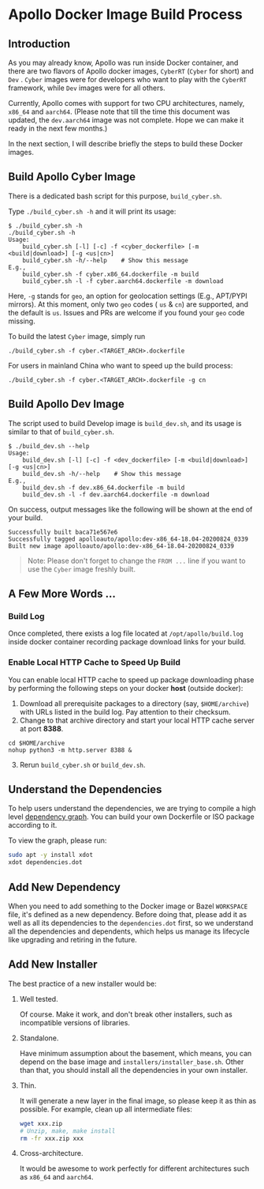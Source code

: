 # Apollo Docker Image Build Process

## Introduction
As you may already know, Apollo was run inside Docker container, and there are two flavors of Apollo docker images,  `CyberRT` (`Cyber` for short) and `Dev` . `Cyber` images were for developers who want to play with the `CyberRT` framework, while `Dev` images were for all others. 

Currently, Apollo comes with support for two CPU architectures, namely, `x86_64` and `aarch64`.  (Please note that till the time this document was updated, the `dev.aarch64` image  was not complete. Hope we can make it ready in the next few months.)

In the next section, I will describe briefly the steps to build these Docker images.

## Build Apollo Cyber Image

There is a dedicated bash script for this purpose, `build_cyber.sh`.

Type `./build_cyber.sh -h` and it will print its usage:

```
$ ./build_cyber.sh -h
./build_cyber.sh -h
Usage:
    build_cyber.sh [-l] [-c] -f <cyber_dockerfile> [-m <build|download>] [-g <us|cn>]
    build_cyber.sh -h/--help    # Show this message
E.g.,
    build_cyber.sh -f cyber.x86_64.dockerfile -m build
    build_cyber.sh -l -f cyber.aarch64.dockerfile -m download

```

Here, `-g` stands for `geo`, an option for geolocation settings (E.g., APT/PYPI mirrors). At this moment, only two `geo` codes ( `us` & `cn`) are supported, and the default is `us`. Issues and PRs are welcome if you found your `geo` code missing.

To build the latest `Cyber` image, simply run

```
./build_cyber.sh -f cyber.<TARGET_ARCH>.dockerfile
```

For users in mainland China who want to speed up the build process:

```
./build_cyber.sh -f cyber.<TARGET_ARCH>.dockerfile -g cn
```

## Build Apollo Dev Image

The script used to build Develop image is `build_dev.sh`, and its usage is similar to that of `build_cyber.sh`.

```
$ ./build_dev.sh --help
Usage:
    build_dev.sh [-l] [-c] -f <dev_dockerfile> [-m <build|download>] [-g <us|cn>]
    build_dev.sh -h/--help    # Show this message
E.g.,
    build_dev.sh -f dev.x86_64.dockerfile -m build
    build_dev.sh -l -f dev.aarch64.dockerfile -m download
```

On success, output messages like the following will be shown at the end of your build.

```
Successfully built baca71e567e6
Successfully tagged apolloauto/apollo:dev-x86_64-18.04-20200824_0339
Built new image apolloauto/apollo:dev-x86_64-18.04-20200824_0339
```

> Note: Please don't forget to change the `FROM ...` line if you want to use the `Cyber` image freshly built.

## A Few More Words ...

### Build Log

Once completed, there exists a log file located at `/opt/apollo/build.log` inside docker container recording package download links for your build.

### Enable Local HTTP Cache to Speed Up Build

You can enable local HTTP cache to speed up package downloading phase by performing the following steps on your docker **host** (outside docker):

1. Download all prerequisite packages to a directory (say, `$HOME/archive`) with URLs listed in the build log. Pay attention to their checksum.
2. Change to that archive directory and start your local HTTP cache server at port **8388**.

```
cd $HOME/archive
nohup python3 -m http.server 8388 &
```

3. Rerun `build_cyber.sh` or `build_dev.sh`.

## Understand the Dependencies

To help users understand the dependencies, we are trying to compile a high
level [dependency graph](dependencies.dot). You can build your own Dockerfile or
ISO package according to it.

To view the graph, please run:

```bash
sudo apt -y install xdot
xdot dependencies.dot
```

## Add New Dependency

When you need to add something to the Docker image or Bazel `WORKSPACE` file, it's
defined as a new dependency. Before doing that, please add it as well as all its
dependencies to the `dependencies.dot` first, so we understand all the
dependencies and dependents, which helps us manage its lifecycle like upgrading
and retiring in the future.

## Add New Installer

The best practice of a new installer would be:

1. Well tested.

   Of course. Make it work, and don't break other installers, such as
   incompatible versions of libraries.

1. Standalone.

   Have minimum assumption about the basement, which means, you can depend on
   the base image and `installers/installer_base.sh`. Other than that, you should
   install all the dependencies in your own installer.

1. Thin.

   It will generate a new layer in the final image, so please keep it as thin as
   possible. For example, clean up all intermediate files:

   ```bash
   wget xxx.zip
   # Unzip, make, make install
   rm -fr xxx.zip xxx
   ```

1. Cross-architecture.

   It would be awesome to work perfectly for different architectures such as `x86_64` and `aarch64`.

